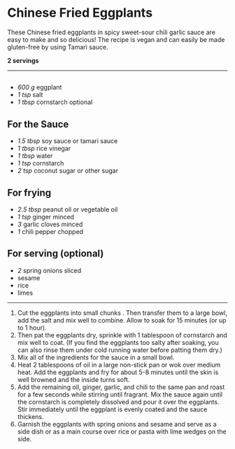 #  Chinese Fried Eggplants

These Chinese fried eggplants in spicy sweet-sour chili garlic sauce are easy to
make and so delicious! The recipe is vegan and can easily be made gluten-free by
using Tamari sauce.

**2 servings**

---

## 

- *600 g* eggplant
- *1 tsp* salt
- *1 tbsp* cornstarch optional

## For the Sauce

- *1.5 tbsp* soy sauce or tamari sauce
- *1 tbsp* rice vinegar
- *1 tbsp* water
- *1 tsp* cornstarch
- *2 tsp* coconut sugar or other sugar

## For frying

- *2.5 tbsp* peanut oil or vegetable oil
- *1 tsp* ginger minced
- *3* garlic cloves minced
- *1* chili pepper chopped

## For serving (optional)

- *2* spring onions sliced
- sesame
- rice
- limes

---

1. Cut the eggplants into small chunks . Then transfer them to a large bowl, add
   the salt and mix well to combine. Allow to soak for 15 minutes (or up to 1
   hour).
2. Then pat the eggplants dry, sprinkle with 1 tablespoon of cornstarch and mix
   well to coat. (If you find the eggplants too salty after soaking, you can
   also rinse them under cold running water before patting them dry.)
3. Mix all of the ingredients for the sauce in a small bowl.
4. Heat 2 tablespoons of oil in a large non-stick pan or wok over medium heat.
   Add the eggplants and fry for about 5-8 minutes until the skin is well
   browned and the inside turns soft.
5. Add the remaining oil, ginger, garlic, and chili to the same pan and roast
   for a few seconds while stirring until fragrant. Mix the sauce again until
   the cornstarch is completely dissolved and pour it over the eggplants. Stir
   immediately until the eggplant is evenly coated and the sauce thickens.
6. Garnish the eggplants with spring onions and sesame and serve as a side dish
   or as a main course over rice or pasta with lime wedges on the side.
